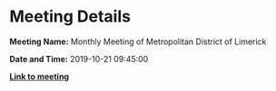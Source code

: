 # Meeting Details

**Meeting Name:** Monthly Meeting of Metropolitan District of Limerick

**Date and Time:** 2019-10-21 09:45:00

**<a href="https://www.limerick.ie/council/whats-on/monthly-meeting-metropolitan-district-limerick-55" target="_blank">Link to meeting</a>**
